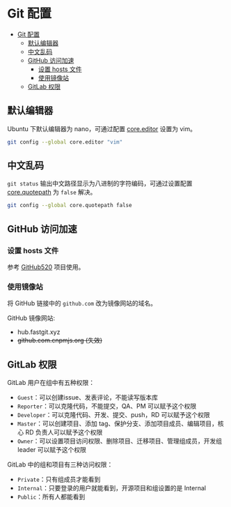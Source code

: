 # Git 配置

- [Git 配置](#git-配置)
  - [默认编辑器](#默认编辑器)
  - [中文乱码](#中文乱码)
  - [GitHub 访问加速](#github-访问加速)
    - [设置 hosts 文件](#设置-hosts-文件)
    - [使用镜像站](#使用镜像站)
  - [GitLab 权限](#gitlab-权限)

## 默认编辑器

Ubuntu 下默认编辑器为 nano，可通过配置 [core.editor](https://git-scm.com/docs/git-config#Documentation/git-config.txt-coreeditor) 设置为 vim。

```bash
git config --global core.editor "vim"
```

## 中文乱码

`git status` 输出中文路径显示为八进制的字符编码，可通过设置配置 [core.quotepath](https://git-scm.com/docs/git-config#Documentation/git-config.txt-corequotePath) 为 `false` 解决。

```bash
git config --global core.quotepath false
```

## GitHub 访问加速

### 设置 hosts 文件

参考 [GitHub520](https://github.com/521xueweihan/GitHub520) 项目使用。

### 使用镜像站

将 GitHub 链接中的 `github.com` 改为镜像网站的域名。

GitHub 镜像网站:

- hub.fastgit.xyz​​
- ~~github.com.cnpmjs.org (失效)~~

## GitLab 权限

GitLab 用户在组中有五种权限：

- `Guest`：可以创建issue、发表评论，不能读写版本库
- `Reporter`：可以克隆代码，不能提交，QA、PM 可以赋予这个权限
- `Developer`：可以克隆代码、开发、提交、push，RD 可以赋予这个权限
- `Master`：可以创建项目、添加 tag、保护分支、添加项目成员、编辑项目，核心 RD 负责人可以赋予这个权限
- `Owner`：可以设置项目访问权限、删除项目、迁移项目、管理组成员，开发组 leader 可以赋予这个权限

GitLab 中的组和项目有三种访问权限：

- `Private`：只有组成员才能看到
- `Internal`：只要登录的用户就能看到，开源项目和组设置的是 Internal
- `Public`：所有人都能看到
